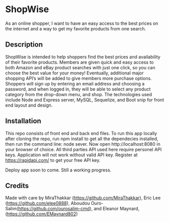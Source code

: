 # ShopWise
As an online shopper, I want to have an easy access to the best prices on the internet and a way to get my favorite products from one search.

## Description
ShopWise is intended to help shoppers find the best prices and availability of their favorite products. 
Members are given quick and easy access to both Amazon and eBay product searches with just one click, so you can choose the best value for your money! Eventually, additional major shopping API’s will be added to give members more purchase options. Shoppers will sign up by entering an email address and choosing a password, and when logged in, they will be able to select any product category from the drop-down menu, and shop. The technologies used include Node and Express server, MySQL, Sequelize, and Boot snip for front end layout and design.
## Installation
This repo consists of front end and back end files. To run this app locally after cloning the repo, run npm install to get all the dependecies installed, then run the command line: node sever. Now open http://localhost:8080 in your browser of choice. All third parties API used here require personel API keys. Application will not work without valid API key. Register at https://rapidapi.com/ to get your free API key.

Deploy app soon to come. Still a working progress.


## Credits

Made with care by MiraThakkar (https://github.com/MiraThakkar),  Eric Lee (https://github.com/elee0888), Aboudou Ouro-Salim(https://github.com/ourosalim-cmd), and Eleanor Maynard, (https://github.com/EMaynard802) 

